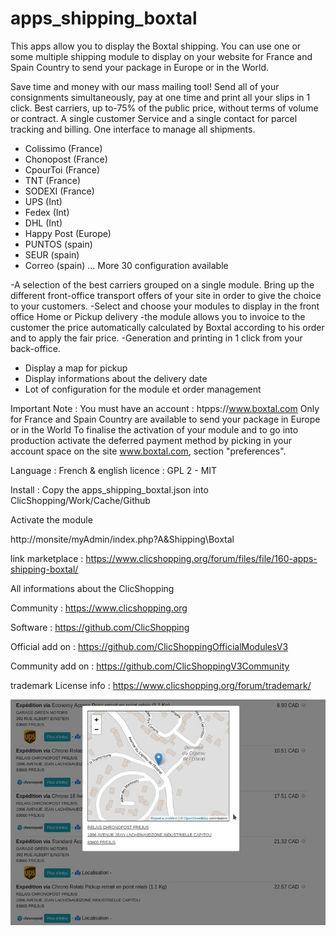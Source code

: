 # apps_shipping_boxtal

This apps allow you to display the Boxtal shipping. You can use one or some multiple shipping module to display on your website for France and Spain Country to send your package in Europe or in the World.

Save time and money with our mass mailing tool! Send all of your consignments simultaneously, pay at one time and print all your slips in 1 click. 
Best carriers, up to-75% of the public price, without terms of volume or contract. A single customer Service and a single contact for parcel tracking and billing. 
One interface to manage all shipments.

- Colissimo (France)
- Chonopost (France)
- CpourToi (France)
- TNT (France)
- SODEXI (France)
- UPS (Int)
- Fedex (Int)
- DHL (Int)
- Happy Post (Europe)
- PUNTOS (spain)
- SEUR (spain)
- Correo (spain)
... More 30 configuration available

-A selection of the best carriers grouped on a single module. Bring up the different front-office transport offers of your site in order to give the choice to your customers.
-Select and choose your modules to display in the front office Home or Pickup delivery
-the module allows you to invoice to the customer the price automatically calculated by Boxtal according to his order and to apply the fair price. 
-Generation and printing  in 1 click from your back-office.
- Display a map for pickup
- Display informations about the delivery date
- Lot of configuration for the module et order management


Important Note :
You must have an account : htpps://www.boxtal.com
Only for France and Spain Country are available to send your package in Europe or in the World
To finalise the activation of your module and to go into production activate the deferred payment method by picking in your account space on the site www.boxtal.com, section "preferences".

Language : French & english
licence  : GPL 2 - MIT

Install :
Copy the apps_shipping_boxtal.json into ClicShopping/Work/Cache/Github


Activate the module

http://monsite/myAdmin/index.php?A&Shipping\Boxtal

link marketplace : https://www.clicshopping.org/forum/files/file/160-apps-shipping-boxtal/




 All informations about the ClicShopping

Community : https://www.clicshopping.org

Software : https://github.com/ClicShopping

Official add on : https://github.com/ClicShoppingOfficialModulesV3

Community add on : https://github.com/ClicShoppingV3Community

trademark License info : https://www.clicshopping.org/forum/trademark/ 


![image](https://github.com/ClicShoppingOfficialModulesV3/apps_shipping_boxtal/blob/master/ModuleInfosJson/image10.jpg)


